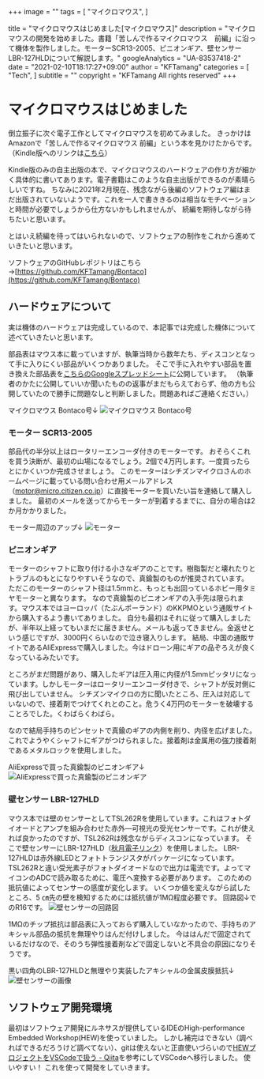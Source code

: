 +++
image = ""
tags = [
 "マイクロマウス",
]

title = "マイクロマウスはじめました[マイクロマウス]"
description = "マイクロマウスの開発を始めました。書籍「苦しんで作るマイクロマウス　前編」に沿って機体を製作しました。モーターSCR13-2005、ピニオンギア、壁センサーLBR-127HLDについて解説します。"
googleAnalytics = "UA-83537418-2"
date = "2021-02-10T18:17:27+09:00"
author = "KFTamang"
categories = [
  "Tech",
]
subtitle = ""
copyright = "KFTamang All rights reserved"
+++

# マイクロマウスはじめました
倒立振子に次ぐ電子工作としてマイクロマウスを初めてみました。
きっかけはAmazonで「苦しんで作るマイクロマウス 前編」という本を見かけたからです。（Kindle版へのリンクは[こちら](https://www.amazon.co.jp/%E8%8B%A6%E3%81%97%E3%82%93%E3%81%A7%E3%81%A4%E3%81%8F%E3%82%8B%E3%83%9E%E3%82%A4%E3%82%AF%E3%83%AD%E3%83%9E%E3%82%A6%E3%82%B9-%E5%89%8D%E7%B7%A8-takeyuta-ebook/dp/B072FF7VCJ)）

Kindle版のみの自主出版の本で、マイクロマウスのハードウェアの作り方が細かく具体的に書いてあります。電子書籍はこのような自主出版ができるのが素晴らしいですね。
ちなみに2021年2月現在、残念ながら後編のソフトウェア編はまだ出版されていないようです。これを一人で書ききるのは相当なモチベーションと時間が必要でしょうから仕方ないかもしれませんが、
続編を期待しながら待ちたいと思います。

とはいえ続編を待ってはいられないので、ソフトウェアの制作をこれから進めていきたいと思います。

ソフトウェアのGitHubレポジトリはこちら→[https://github.com/KFTamang/Bontaco](https://github.com/KFTamang/Bontaco)

## ハードウェアについて

実は機体のハードウェアは完成しているので、本記事では完成した機体について述べていきたいと思います。

部品表はマウス本に載っていますが、執筆当時から数年たち、ディスコンとなって手に入りにくい部品がいくつかありました。
そこで手に入れやすい部品を置き換えた部品表を[こちらのGoogleスプレッドシート](https://docs.google.com/spreadsheets/d/1F_0-vw71zmjUdmgELo2EZzASPPmHTeYoibJGBpWsLXo/edit?usp=sharing)に公開しています。
（執筆者のかたに公開していいか聞いたものの返事がまだもらえておらず、他の方も公開していたので勝手に問題なしと判断しました。問題あればご連絡ください。）

マイクロマウス Bontaco号↓
![マイクロマウス Bontaco号](/images/PXL_20210211_032633763.jpg)

### モーター SCR13-2005
部品代の半分以上はロータリーエンコーダ付きのモーターです。
おそらくこれを買う決断が、最初の山場になるでしょう。2個で4万円します。一度買ったらとにかくいつか完成させましょう。
このモーターはシチズンマイクロさんのホームページに載っている問い合わせ用メールアドレス（motor@micro.citizen.co.jp）に直接モーターを買いたい旨を連絡して購入しました。
最初のメールを送ってからモーターが到着するまでに、自分の場合は2か月かかりました。

モーター周辺のアップ↓
![モーター](/images/PXL_20210211_032656629_motor.jpg)

### ピニオンギア
モーターのシャフトに取り付ける小さなギアのことです。樹脂製だと壊れたりとトラブルのもとになりやすいそうなので、真鍮製のものが推奨されています。
ただこのモーターのシャフト径は1.5mmと、もっとも出回っているホビー用タミヤモーターと異なります。
なので真鍮製のピニオンギアの入手先は限られます。マウス本ではヨーロッパ（たぶんポーランド）のKKPMOという通販サイトから購入するよう書いてありました。
自分も最初はそれに従って購入しましたが、半年以上経ってもいまだに届きません。メールも返ってきません。金返せという感じですが、3000円くらいなので泣き寝入りします。
結局、中国の通販サイトであるAliExpressで購入しました。今はドローン用にギアの品ぞろえが良くなっているみたいです。

ところがまだ問題があり、購入したギアは圧入用に内径が1.5mmピッタリになっています。しかしモーターはロータリーエンコーダ付きで、シャフトが反対側に飛び出していません。
シチズンマイクロの方に聞いたところ、圧入は対応していないので、接着剤でつけてくれとのこと。危うく4万円のモーターを破壊することろでした。くわばらくわばら。

なので結局手持ちのピンセットで真鍮のギアの内側を削り、内径を広げました。これでようやくシャフトにギアがつけられました。接着剤は金属用の強力接着剤であるメタルロックを使用しました。

AliExpressで買った真鍮製のピニオンギア↓
![AliExpressで買った真鍮製のピニオンギア](/images/PXL_20210211_035654662.jpg)

### 壁センサー LBR-127HLD
マウス本では壁のセンサーとしてTSL262Rを使用しています。これはフォトダイオードとアンプを組み合わせた赤外―可視光の受光センサーです。これが使えれば良かったのですが、TSL262Rは残念ながらディスコンになっています。
そこで壁センサーにLBR-127HLD（[秋月電子リンク](http://akizukidenshi.com/catalog/g/gP-04500/)）を使用しました。
LBR-127HLDは赤外線LEDとフォトトランジスタがパッケージになっています。
TSL262Rと違い受光素子がフォトダイオードなので出力は電流です。よってマイコンのADCで読み取るために、電圧へ変換する必要があります。
このための抵抗値によってセンサーの感度が変化します。
いくつか値を変えながら試したところ、5 ㎝先の壁を検知するためには抵抗値が1MΩ程度必要です。
回路図↓でのR16です。
![壁センサーの回路図](/images/wall_sensor.PNG)

1MΩのチップ抵抗は部品表に入っておらず購入していなかったので、手持ちのアキシャル部品の抵抗を無理やりはんだ付けしました。
今ははんだで固定されているだけなので、そのうち弾性接着剤などで固定しないと不具合の原因になりそうです。

黒い四角のLBR-127HLDと無理やり実装したアキシャルの金属皮膜抵抗↓
![壁センサーの画像](/images/PXL_20210211_032656629_sensor.jpg)

## ソフトウェア開発環境
最初はソフトウェア開発にルネサスが提供しているIDEのHigh-performance Embedded Workshop(HEW)を使っていました。
しかし補完はできない（調べればできるだろうけど調べてない）、gitは使えないと正直使いづらいので[HEWプロジェクトをVSCodeで扱う - Qiita](https://qiita.com/BonyChops/items/bcf39f2decc4f03a63df)を参考にしてVSCodeへ移行しました。
使いやすい！
これを使って開発をしていきます。

